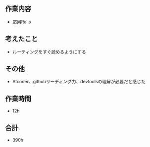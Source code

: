 ## 作業内容
- 応用Rails

## 考えたこと
- ルーティングをすぐ読めるようにする

## その他
- Atcoder、githubリーディング力、devtoolsの理解が必要だと感じた

## 作業時間
- 12h
## 合計
- 390h

